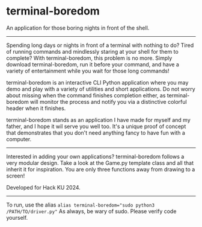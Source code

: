 # terminal-boredom

An application for those boring nights in front of the shell.

-------------------------------------------------------------

Spending long days or nights in front of a terminal with nothing to do? Tired of running commands and mindlessly staring at your shell for them to complete? With terminal-boredom, this problem is no more. Simply download terminal-boredom, run it before your command, and have a variety of entertainment while you wait for those long commands!

terminal-boredom is an interactive CLI Python application where you may demo and play with a variety of utilities and short applications. Do not worry about missing when the command finishes completion either, as terminal-boredom will monitor the process and notify you via a distinctive colorful header when it finishes.

terminal-boredom stands as an application I have made for myself and my father, and I hope it wil serve you well too. It's a unique proof of concept that demonstrates that you don't need anything fancy to have fun with a computer.

-------------------------------------------------------------

Interested in adding your own applications? terminal-boredom follows a very modular design. Take a look at the Game.py template class and all that inherit it for inspiration. You are only three functions away from drawing to a screen!

Developed for Hack KU 2024.

-------------------------------------------------------------

To run, use the alias `alias terminal-boredom="sudo python3 /PATH/TO/driver.py"`
As always, be wary of sudo. Please verify code yourself.
